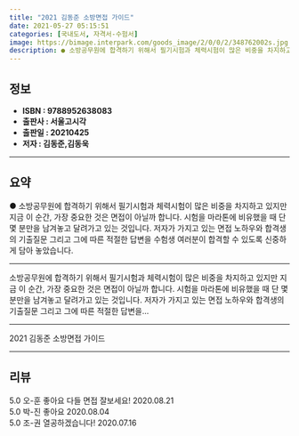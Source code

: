 ```yaml
---
title: "2021 김동준 소방면접 가이드"
date: 2021-05-27 05:15:51
categories: [국내도서, 자격서-수험서]
image: https://bimage.interpark.com/goods_image/2/0/0/2/348762002s.jpg
description: ● 소방공무원에 합격하기 위해서 필기시험과 체력시험이 많은 비중을 차지하고 있지만 지금 이 순간, 가장 중요한 것은 면접이 아닐까 합니다. 시험을 마라톤에 비유했을 때 단 몇 분만을 남겨놓고 달려가고 있는 것입니다. 저자가 가지고 있는 면접 노하우와 합격생의 기출질문 그리고 그에 따른
---
```


## **정보**

- **ISBN : 9788952638083**
- **출판사 : 서울고시각**
- **출판일 : 20210425**
- **저자 : 김동준,김동욱**

------



## **요약**

●  소방공무원에 합격하기 위해서 필기시험과 체력시험이 많은 비중을 차지하고 있지만 지금 이 순간, 가장 중요한 것은 면접이 아닐까 합니다. 시험을 마라톤에 비유했을 때 단 몇 분만을 남겨놓고 달려가고 있는 것입니다. 저자가 가지고 있는 면접 노하우와 합격생의 기출질문 그리고 그에 따른 적절한 답변을 수험생 여러분이 합격할 수 있도록 신중하게 담아 놓았습니다.

------

소방공무원에 합격하기 위해서 필기시험과 체력시험이 많은 비중을 차지하고 있지만 지금 이 순간, 가장 중요한 것은 면접이 아닐까 합니다. 시험을 마라톤에 비유했을 때 단 몇 분만을 남겨놓고 달려가고 있는 것입니다. 저자가 가지고 있는 면접 노하우와 합격생의 기출질문 그리고 그에 따른 적절한 답변을... 

------


2021 김동준 소방면접 가이드 

------


## **리뷰** 

5.0 오-훈 좋아요 다들 면접 잘보세요! 2020.08.21 <br/>5.0 박-진 좋아요 2020.08.04 <br/>5.0 조-권 열공하겠습니다! 2020.07.16 <br/>